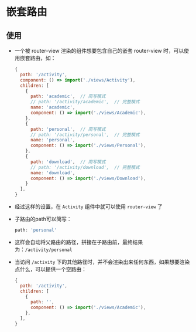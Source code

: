 # 嵌套路由

## 使用

  - 一个被 router-view 渲染的组件想要包含自己的嵌套 router-view 时，可以使用嵌套路由，如：

    ```javascript
    {
      path: '/activity',
      component: () => import('./views/Activity'),
      children: [
        {
          path: 'academic',  // 简写模式
          // path: '/activity/academic',  // 完整模式
          name: 'academic',
          component: () => import('./views/Academic'),
        },
        {
          path: 'personal',  // 简写模式
          // path: '/activity/personal',  // 完整模式
          name: 'personal',
          component: () => import('./views/Personal'),
        },
        {
          path: 'download',  // 简写模式
          // path: '/activity/download',  // 完整模式
          name: 'download',
          component: () => import('./views/Download'),
        }
      ],
    }
    ```

  - 经过这样的设置，在 `Activity` 组件中就可以使用 `router-view` 了

  - 子路由的path可以简写：

    ```javascript
    path: 'personal'
    ```

  - 这样会自动将父路由的路径，拼接在子路由前，最终结果为：`/activity/personal`

  - 当访问 `/activity` 下的其他路径时，并不会渲染出来任何东西，如果想要渲染点什么，可以提供一个空路由：

    ```javascript
    {
      path: '/activity',
      children: [
        {
          path: '',
          component: () => import('./views/Academic'),
        },
      ],
    }
    ```
